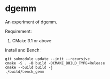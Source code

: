 # dgemm

An experiment of dgemm.

Requirement:

1. CMake 3.1 or above

Install and Bench:

```
git submodule update --init --recursive
cmake -S . -B build -DCMAKE_BUILD_TYPE=Release 
cmake --build build -j
./build/bench_gemm
```


